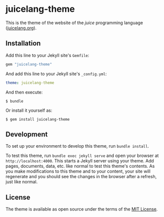 # juicelang-theme

This is the theme of the website of the *juice* programming language ([juicelang.org](https://juicelang.org)).


## Installation

Add this line to your Jekyll site's `Gemfile`:

```ruby
gem "juicelang-theme"
```

And add this line to your Jekyll site's `_config.yml`:

```yaml
theme: juicelang-theme
```

And then execute:

    $ bundle

Or install it yourself as:

    $ gem install juicelang-theme

## Development

To set up your environment to develop this theme, run `bundle install`.

 To test this theme, run `bundle exec jekyll serve` and open your browser at `http://localhost:4000`. This starts a Jekyll server using your theme. Add pages, documents, data, etc. like normal to test this theme's contents. As you make modifications to this theme and to your content, your site will regenerate and you should see the changes in the browser after a refresh, just like normal.

## License

The theme is available as open source under the terms of the [MIT License](https://opensource.org/licenses/MIT).

